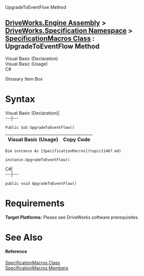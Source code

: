 UpgradeToEventFlow Method   
  
[DriveWorks.Engine Assembly](topic2156.md) > [DriveWorks.Specification Namespace](topic10764.md) > [SpecificationMacros Class](topic11467.md) : UpgradeToEventFlow Method  
---  
  
Visual Basic (Declaration)    
Visual Basic (Usage)    
C# 

Glossary Item Box

# Syntax

Visual Basic (Declaration)|   
---|---  
      
    
    Public Sub UpgradeToEventFlow()   
  
Visual Basic (Usage)| Copy Code  
---|---  
      
    
    Dim instance As [SpecificationMacros](topic11467.md)
     
    instance.UpgradeToEventFlow()  
  
C#|   
---|---  
      
    
    public void UpgradeToEventFlow()  
  
# Requirements

**Target Platforms:** Please see DriveWorks software prerequisites.

# See Also

#### Reference

[SpecificationMacros Class](topic11467.md)   
[SpecificationMacros Members](topic11468.md)


